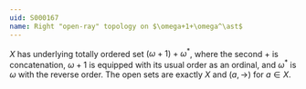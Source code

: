 ```yaml
---
uid: S000167
name: Right "open-ray" topology on $\omega+1+\omega^\ast$
---
```


$X$ has underlying totally ordered set $(\omega+1)+\omega^\ast$, where the second $+$ is concatenation, $\omega+1$ is equipped with its usual order as an ordinal, and $\omega^\ast$ is $\omega$ with the reverse order. The open sets are exactly $X$ and $(a,\to)$ for $a \in X$.
